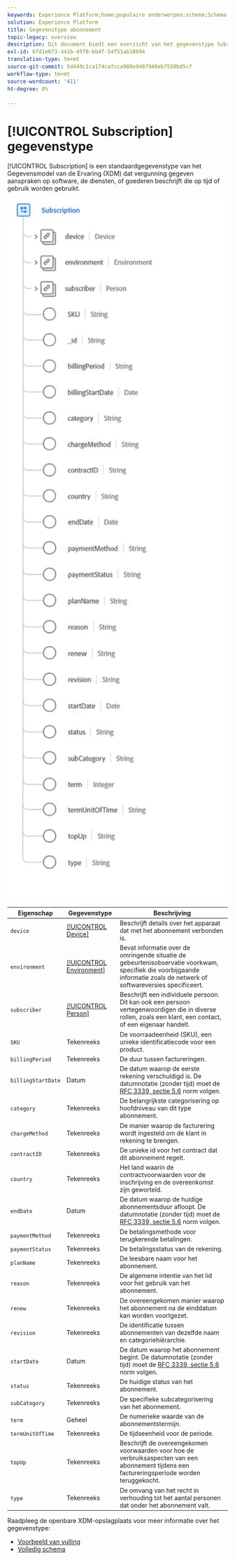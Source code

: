 ```yaml
---
keywords: Experience Platform;home;populaire onderwerpen;schema;Schema;XDM;velden;schema's;Schema's;Abonnement;datatype;data-type;gegevenstype.
solution: Experience Platform
title: Gegevenstype abonnement
topic-legacy: overview
description: Dit document biedt een overzicht van het gegevenstype Subscription Experience Data Model (XDM).
exl-id: 6fd1e073-441b-45f0-bb4f-54f51ab18694
translation-type: tm+mt
source-git-commit: 5d449c1ca174cafcca988e9487940eb7550bd5cf
workflow-type: tm+mt
source-wordcount: '411'
ht-degree: 8%

---
```


# [!UICONTROL Subscription] gegevenstype

[!UICONTROL Subscription] is een standaardgegevenstype van het Gegevensmodel van de Ervaring (XDM) dat vergunning gegeven aanspraken op software, de diensten, of goederen beschrijft die op tijd of gebruik worden gebruikt.

<img src="../images/data-types/subscription-data-type.png" width="500" /><br />

| Eigenschap | Gegevenstype | Beschrijving |
| --- | --- | --- |
| `device` | [[!UICONTROL Device]](./device.md) | Beschrijft details over het apparaat dat met het abonnement verbonden is. |
| `environment` | [[!UICONTROL Environment]](./environment.md) | Bevat informatie over de omringende situatie de gebeurtenisobservatie voorkwam, specifiek die voorbijgaande informatie zoals de netwerk of softwareversies specificeert. |
| `subscriber` | [[!UICONTROL Person]](./person.md) | Beschrijft een individuele persoon. Dit kan ook een persoon vertegenwoordigen die in diverse rollen, zoals een klant, een contact, of een eigenaar handelt. |
| `SKU` | Tekenreeks | De voorraadeenheid (SKU), een unieke identificatiecode voor een product. |
| `billingPeriod` | Tekenreeks | De duur tussen factureringen. |
| `billingStartDate` | Datum | De datum waarop de eerste rekening verschuldigd is. De datumnotatie (zonder tijd) moet de [RFC 3339, sectie 5.6](https://tools.ietf.org/html/rfc3339#section-5.6) norm volgen. |
| `category` | Tekenreeks | De belangrijkste categorisering op hoofdniveau van dit type abonnement. |
| `chargeMethod` | Tekenreeks | De manier waarop de facturering wordt ingesteld om de klant in rekening te brengen. |
| `contractID` | Tekenreeks | De unieke id voor het contract dat dit abonnement regelt. |
| `country` | Tekenreeks | Het land waarin de contractvoorwaarden voor de inschrijving en de overeenkomst zijn geworteld. |
| `endDate` | Datum | De datum waarop de huidige abonnementsduur afloopt. De datumnotatie (zonder tijd) moet de [RFC 3339, sectie 5.6](https://tools.ietf.org/html/rfc3339#section-5.6) norm volgen. |
| `paymentMethod` | Tekenreeks | De betalingsmethode voor terugkerende betalingen. |
| `paymentStatus` | Tekenreeks | De betalingsstatus van de rekening. |
| `planName` | Tekenreeks | De leesbare naam voor het abonnement. |
| `reason` | Tekenreeks | De algemene intentie van het lid voor het gebruik van het abonnement. |
| `renew` | Tekenreeks | De overeengekomen manier waarop het abonnement na de einddatum kan worden voortgezet. |
| `revision` | Tekenreeks | De identificatie tussen abonnementen van dezelfde naam en categoriehiërarchie. |
| `startDate` | Datum | De datum waarop het abonnement begint. De datumnotatie (zonder tijd) moet de [RFC 3339, sectie 5.6](https://tools.ietf.org/html/rfc3339#section-5.6) norm volgen. |
| `status` | Tekenreeks | De huidige status van het abonnement. |
| `subCategory` | Tekenreeks | De specifieke subcategorisering van het abonnement. |
| `term` | Geheel | De numerieke waarde van de abonnementstermijn. |
| `termUnitOfTime` | Tekenreeks | De tijdseenheid voor de periode. |
| `topUp` | Tekenreeks | Beschrijft de overeengekomen voorwaarden voor hoe de verbruiksaspecten van een abonnement tijdens een factureringsperiode worden teruggekocht. |
| `type` | Tekenreeks | De omvang van het recht in verhouding tot het aantal personen dat onder het abonnement valt. |

Raadpleeg de openbare XDM-opslagplaats voor meer informatie over het gegevenstype:

* [Voorbeeld van vulling](https://github.com/adobe/xdm/blob/master/components/datatypes/industry-verticals/subscription.example.1.json)
* [Volledig schema](https://github.com/adobe/xdm/blob/master/components/datatypes/industry-verticals/subscription.schema.json)
